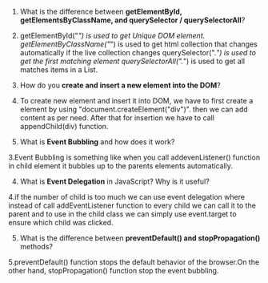 
1. What is the difference between **getElementById, getElementsByClassName, and querySelector / querySelectorAll**?

1. getElementById("*") is used to get Unique DOM element.
   getElementByClassName("*") is used to get html collection that changes automatically if the live collection changes
   querySelector(".*") is used to get the first matching element
   querySelectorAll(".*") is used to get all matches items in a List.

2. How do you **create and insert a new element into the DOM**?

2. To create new element and insert it into DOM, we have to first create a element by using "document.createElement("div")". then we can add content as per need. After that for insertion we have to call appendChild(div) function.

3. What is **Event Bubbling** and how does it work?

3.Event Bubbling is something like when you call addevenListener() function in child element it bubbles up to the parents elements automatically.

4. What is **Event Delegation** in JavaScript? Why is it useful?

4.if the number of child is too much we can use event delegation where instead of call addEventListener function to every child we can call it to the parent and to use in the child class we can simply use event.target to ensure which child was clicked.

5. What is the difference between **preventDefault() and stopPropagation()** methods?

5.preventDefault() function stops the default behavior of the browser.On the other hand, stopPropagation() function stop the event bubbling.
